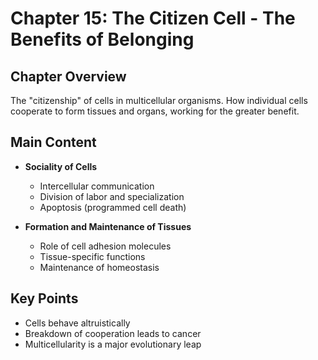# Chapter 15: The Citizen Cell - The Benefits of Belonging

## Chapter Overview
The "citizenship" of cells in multicellular organisms. How individual cells cooperate to form tissues and organs, working for the greater benefit.

## Main Content
- **Sociality of Cells**
  - Intercellular communication
  - Division of labor and specialization
  - Apoptosis (programmed cell death)

- **Formation and Maintenance of Tissues**
  - Role of cell adhesion molecules
  - Tissue-specific functions
  - Maintenance of homeostasis

## Key Points
- Cells behave altruistically
- Breakdown of cooperation leads to cancer
- Multicellularity is a major evolutionary leap